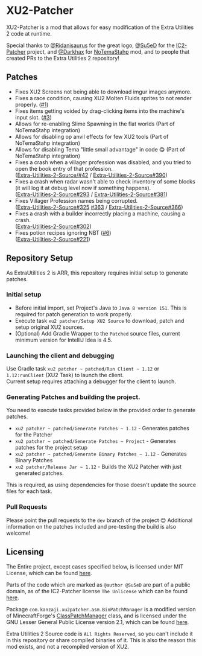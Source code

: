 # XU2-Patcher
XU2-Patcher is a mod that allows for easy modification of the Extra Utilities 2 code at runtime.

Special thanks to [@Ridanisaurus](https://github.com/Ridanisaurus) for the great logo, [@Su5eD](https://github.com/Su5eD/) for the [IC2-Patcher](https://github.com/Su5eD/IC2-Patcher/) project, and [@Darkhax](https://github.com/Darkhax) for [NoTemaStahp](https://github.com/Darkhax-Minecraft/NoTemaStahp) mod, and to people that created PRs to the Extra Utilities 2 repository!

## Patches
- Fixes XU2 Screens not being able to download imgur images anymore.
- Fixes a race condition, causing XU2 Molten Fluids sprites to not render properly. ([#1](https://github.com/Kanzaji/XU2-Patcher/issues/1))
- Fixes items getting voided by drag-clicking items into the machine's input slot. ([#3](https://github.com/Kanzaji/XU2-Patcher/issues/3))
- Allows for re-enabling Slime Spawning in the flat worlds (Part of NoTemaStahp integration)
- Allows for disabling op anvil effects for few XU2 tools (Part of NoTemaStahp integration)
- Allows for disabling Tema "little small advantage" in code 😋 (Part of NoTemaStahp integration)
- Fixes a crash when a villager profession was disabled, and you tried to open the book entry of that profession.
  <br>([Extra-Utilities-2-Source/#42](https://github.com/rwtema/Extra-Utilities-2-Source/issues/42) / [Extra-Utilities-2-Source#390](https://github.com/rwtema/Extra-Utilities-2-Source/pull/390))
- Fixes a crash when radar wasn't able to check inventory of some blocks (it will log it at debug level now if something happens).
  <br>([Extra-Utilities-2-Source#293](https://github.com/rwtema/Extra-Utilities-2-Source/issues/293) / [Extra-Utilities-2-Source#381](https://github.com/rwtema/Extra-Utilities-2-Source/pull/381))
- Fixes Villager Profession names being corrupted.
  <br>([Extra-Utilities-2-Source#325](https://github.com/rwtema/Extra-Utilities-2-Source/issues/325) [#363](https://github.com/rwtema/Extra-Utilities-2-Source/issues/363) / [Extra-Utilities-2-Source#366](https://github.com/rwtema/Extra-Utilities-2-Source/pull/366))
- Fixes a crash with a builder incorrectly placing a machine, causing a crash.
  <br>([Extra-Utilities-2-Source#302](https://github.com/rwtema/Extra-Utilities-2-Source/pull/302))
- Fixes potion recipes ignoring NBT ([#6](https://github.com/Kanzaji/XU2-Patcher/pull/6))
  <br>([Extra-Utilities-2-Source#221](https://github.com/rwtema/Extra-Utilities-2-Source/issues/221))

## Repository Setup
As ExtraUtilities 2 is ARR, this repository requires initial setup to generate patches.

### Initial setup
- Before initial import, set Project's Java to `Java 8 version 151`. This is required for patch generation to work properly.
- Execute task `xu2 patcher/Setup XU2 Source` to download, patch and setup original XU2 sources.
- (Optional) Add Gradle Wrapper to the `Patched` source files, current minimum version for IntelliJ Idea is 4.5.

### Launching the client and debugging
Use Gradle task `xu2 patcher ~ patched/Run Client ~ 1.12` or `1.12:runClient` (XU2 Task) to launch the client.<br>
Current setup requires attaching a debugger for the client to launch.

### Generating Patches and building the project.
You need to execute tasks provided below in the provided order to generate patches.
- `xu2 patcher ~ patched/Generate Patches ~ 1.12` - Generates patches for the Patcher
- `xu2 patcher ~ patched/Generate Patches ~ Project` - Generates patches for the project setup
- `xu2 patcher ~ patched/Generate Binary Patches ~ 1.12` - Generates Binary Patches
- `xu2 patcher/Release Jar ~ 1.12` - Builds the XU2 Patcher with just generated patches.

This is required, as using dependencies for those doesn't update the source files for each task.

### Pull Requests
Please point the pull requests to the `dev` branch of the project 😊 Additional information on the patches included and pre-testing the build is also welcome!

## Licensing
The Entire project, except cases specified below, is licensed under MIT License, which can be found [here](https://github.com/Kanzaji/XU2-Patcher/blob/master/LICENSE).

Parts of the code which are marked as `@author @Su5eD` are part of a public domain, as of the IC2-Patcher license `The Unlicense` which can be found [here](https://github.com/Su5eD/IC2-Patcher/blob/master/LICENSE).

Package `com.kanzaji.xu2patcher.asm.BinPatchManager` is a modified version of MinecraftForge's [ClassPatchManager](https://github.com/MinecraftForge/MinecraftForge/blob/1.12.x/src/main/java/net/minecraftforge/fml/common/patcher/ClassPatchManager.java) class, and is licensed under the GNU Lesser General Public License version 2.1, which can be found [here](https://github.com/MinecraftForge/MinecraftForge/blob/1.12.x/LICENSE.txt).

Extra Utilities 2 Source code is `ALl Rights Reserved`, so you can't include it in this repository or share compiled binaries of it. This is also the reason this mod exists, and not a recompiled version of XU2.
